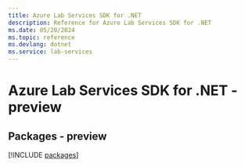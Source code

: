 ```yaml
---
title: Azure Lab Services SDK for .NET
description: Reference for Azure Lab Services SDK for .NET
ms.date: 05/28/2024
ms.topic: reference
ms.devlang: dotnet
ms.service: lab-services
---
```

# Azure Lab Services SDK for .NET - preview
## Packages - preview
[!INCLUDE [packages](lab-services-index.md)]